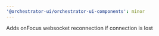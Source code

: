 ```yaml
---
'@orchestrator-ui/orchestrator-ui-components': minor
---
```


Adds onFocus websocket reconnection if connection is lost
